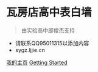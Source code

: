 
# 瓦房店高中表白墙

> 由实验高中郎俊杰支持

- 请联系QQ95011315以添加内容
- sygz.ljjie.cn

[我的主页](http://langjunjie.cn/)
[Getting Started](#docsify)
